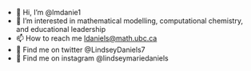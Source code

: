 - 👋 Hi, I’m @lmdanie1
- 👀 I’m interested in mathematical modelling, computational chemistry, and educational leadership
- 📫 How to reach me ldaniels@math.ubc.ca
- 🐥 Find me on twitter @LindseyDaniels7
- 🌄 Find me on instagram @lindseymariedaniels

<!---
lmdanie1/lmdanie1 is a ✨ special ✨ repository because its `README.md` (this file) appears on your GitHub profile.
You can click the Preview link to take a look at your changes.
--->
